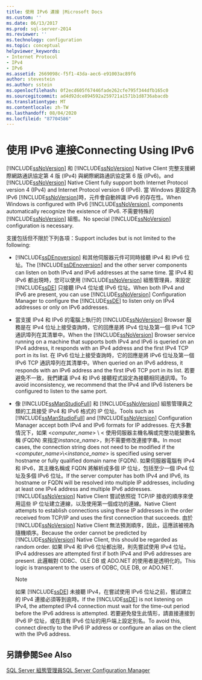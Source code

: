 ```yaml
---
title: 使用 IPv6 連接 |Microsoft Docs
ms.custom: ''
ms.date: 06/13/2017
ms.prod: sql-server-2014
ms.reviewer: ''
ms.technology: configuration
ms.topic: conceptual
helpviewer_keywords:
- Internet Protocol
- IPv4
- IPv6
ms.assetid: 2669098c-f5f1-43da-aec6-e91003ac89f6
author: stevestein
ms.author: sstein
ms.openlocfilehash: 0f2ecd605f67446fade262cfe795f344dfb165c0
ms.sourcegitcommit: ad4d92dce894592a259721a1571b1d8736abacdb
ms.translationtype: MT
ms.contentlocale: zh-TW
ms.lasthandoff: 08/04/2020
ms.locfileid: "87704586"
---
```

# <a name="connecting-using-ipv6"></a><span data-ttu-id="69b3c-102">使用 IPv6 連接</span><span class="sxs-lookup"><span data-stu-id="69b3c-102">Connecting Using IPv6</span></span>
  [!INCLUDE[ssNoVersion](../../includes/ssnoversion-md.md)] <span data-ttu-id="69b3c-103">和 [!INCLUDE[ssNoVersion](../../includes/ssnoversion-md.md)] Native Client 完整支援網際網路通訊協定第 4 版 (IPv4) 與網際網路通訊協定第 6 版 (IPv6)。</span><span class="sxs-lookup"><span data-stu-id="69b3c-103">and [!INCLUDE[ssNoVersion](../../includes/ssnoversion-md.md)] Native Client fully support both Internet Protocol version 4 (IPv4) and Internet Protocol version 6 (IPv6).</span></span> <span data-ttu-id="69b3c-104">當 Windows 是設定為 IPv6 [!INCLUDE[ssNoVersion](../../includes/ssnoversion-md.md)]時，元件會自動辨識 IPv6 的存在性。</span><span class="sxs-lookup"><span data-stu-id="69b3c-104">When Windows is configured with IPv6 [!INCLUDE[ssNoVersion](../../includes/ssnoversion-md.md)], components automatically recognize the existence of IPv6.</span></span> <span data-ttu-id="69b3c-105">不需要特殊的 [!INCLUDE[ssNoVersion](../../includes/ssnoversion-md.md)] 組態。</span><span class="sxs-lookup"><span data-stu-id="69b3c-105">No special [!INCLUDE[ssNoVersion](../../includes/ssnoversion-md.md)] configuration is necessary.</span></span>  
  
 <span data-ttu-id="69b3c-106">支援包括但不限於下列各項：</span><span class="sxs-lookup"><span data-stu-id="69b3c-106">Support includes but is not limited to the following:</span></span>  
  
-   <span data-ttu-id="69b3c-107">[!INCLUDE[ssDEnoversion](../../includes/ssdenoversion-md.md)] 和其他伺服器元件可同時接聽 IPv4 和 IPv6 位址。</span><span class="sxs-lookup"><span data-stu-id="69b3c-107">The [!INCLUDE[ssDEnoversion](../../includes/ssdenoversion-md.md)] and the other server components can listen on both IPv4 and IPv6 addresses at the same time.</span></span> <span data-ttu-id="69b3c-108">當 IPv4 和 IPv6 都出現時，您可以使用 [!INCLUDE[ssNoVersion](../../includes/ssnoversion-md.md)] 組態管理員，來設定 [!INCLUDE[ssDE](../../includes/ssde-md.md)] 只接聽 IPv4 位址或 IPv6 位址。</span><span class="sxs-lookup"><span data-stu-id="69b3c-108">When both IPv4 and IPv6 are present, you can use [!INCLUDE[ssNoVersion](../../includes/ssnoversion-md.md)] Configuration Manager to configure the [!INCLUDE[ssDE](../../includes/ssde-md.md)] to listen only on IPv4 addresses or only on IPv6 addresses.</span></span>  
  
-   <span data-ttu-id="69b3c-109">當支援 IPv4 和 IPv6 的電腦上執行的 [!INCLUDE[ssNoVersion](../../includes/ssnoversion-md.md)] Browser 服務是在 IPv4 位址上接受查詢時，它的回應是將 IPv4 位址及第一個 IPv4 TCP 通訊埠列在其清單中。</span><span class="sxs-lookup"><span data-stu-id="69b3c-109">When the [!INCLUDE[ssNoVersion](../../includes/ssnoversion-md.md)] Browser service running on a machine that supports both IPv4 and IPv6 is queried on an IPv4 address, it responds with an IPv4 address and the first IPv4 TCP port in its list.</span></span> <span data-ttu-id="69b3c-110">在 IPv6 位址上接受查詢時，它的回應是將 IPv6 位址及第一個 IPv6 TCP 通訊埠列在其清單中。</span><span class="sxs-lookup"><span data-stu-id="69b3c-110">When queried on an IPv6 address, it responds with an IPv6 address and the first IPv6 TCP port in its list.</span></span> <span data-ttu-id="69b3c-111">若要避免不一致，我們建議 IPv4 和 IPv6 接聽程式設定為接聽相同通訊埠。</span><span class="sxs-lookup"><span data-stu-id="69b3c-111">To avoid inconsistency, we recommend that the IPv4 and IPv6 listeners be configured to listen to the same port.</span></span>  
  
-   <span data-ttu-id="69b3c-112">像 [!INCLUDE[ssManStudioFull](../../includes/ssmanstudiofull-md.md)] 和 [!INCLUDE[ssNoVersion](../../includes/ssnoversion-md.md)] 組態管理員之類的工具接受 IPv4 和 IPv6 格式的 IP 位址。</span><span class="sxs-lookup"><span data-stu-id="69b3c-112">Tools such as [!INCLUDE[ssManStudioFull](../../includes/ssmanstudiofull-md.md)] and [!INCLUDE[ssNoVersion](../../includes/ssnoversion-md.md)] Configuration Manager accept both IPv4 and IPv6 formats for IP addresses.</span></span> <span data-ttu-id="69b3c-113">在大多數情況下，如果 \<*computer_name*> \\ < 使用伺服器主機名稱或完整功能變數名稱 (FQDN) 來指定*instance_name*>，則不需要修改連接字串。</span><span class="sxs-lookup"><span data-stu-id="69b3c-113">In most cases, the connection string does not need to be modified if the \<*computer_name*>\\<*instance_name*> is specified using server hostname or fully qualified domain name (FQDN).</span></span> <span data-ttu-id="69b3c-114">如果伺服器電腦有 IPv4 和 IPv6，其主機名稱或 FQDN 將解析成多個 IP 位址，包括至少一個 IPv4 位址及多個 IPv6 位址。</span><span class="sxs-lookup"><span data-stu-id="69b3c-114">If the server computer has both IPv4 and IPv6, its hostname or FQDN will be resolved into multiple IP addresses, including at least one IPv4 address and multiple IPv6 addresses.</span></span> [!INCLUDE[ssNoVersion](../../includes/ssnoversion-md.md)] <span data-ttu-id="69b3c-115">Native Client 嘗試依照從 TCP/IP 接收的順序來使用這些 IP 位址建立連線，以及使用第一個成功的連線。</span><span class="sxs-lookup"><span data-stu-id="69b3c-115">Native Client attempts to establish connections using these IP addresses in the order received from TCP/IP and uses the first connection that succeeds.</span></span> <span data-ttu-id="69b3c-116">由於 [!INCLUDE[ssNoVersion](../../includes/ssnoversion-md.md)] Native Client 無法預測順序，因此，這應該被視為隨機順序。</span><span class="sxs-lookup"><span data-stu-id="69b3c-116">Because the order cannot be predicted by [!INCLUDE[ssNoVersion](../../includes/ssnoversion-md.md)] Native Client, this should be regarded as random order.</span></span> <span data-ttu-id="69b3c-117">如果 IPv4 和 IPv6 位址都出現，則先嘗試使用 IPv4 位址。</span><span class="sxs-lookup"><span data-stu-id="69b3c-117">IPv4 addresses are attempted first if both IPv4 and IPv6 addresses are present.</span></span> <span data-ttu-id="69b3c-118">此邏輯對 ODBC、OLE DB 或 ADO.NET 的使用者是透明化的。</span><span class="sxs-lookup"><span data-stu-id="69b3c-118">This logic is transparent to the users of ODBC, OLE DB, or ADO.NET.</span></span>  
  
    > [!NOTE]  
    >  <span data-ttu-id="69b3c-119">如果 [!INCLUDE[ssDE](../../includes/ssde-md.md)] 未接聽 IPv4，在嘗試使用 IPv6 位址之前，嘗試建立的 IPv4 連接必須等到逾時。</span><span class="sxs-lookup"><span data-stu-id="69b3c-119">If the [!INCLUDE[ssDE](../../includes/ssde-md.md)] is not listening on IPv4, the attempted IPv4 connection must wait for the time-out period before the IPv6 address is attempted.</span></span> <span data-ttu-id="69b3c-120">若要避免發生此情形，請直接連接到 IPv6 IP 位址，或在具有 IPv6 位址的用戶端上設定別名。</span><span class="sxs-lookup"><span data-stu-id="69b3c-120">To avoid this, connect directly to the IPv6 IP address or configure an alias on the client with the IPv6 address.</span></span>  
  
## <a name="see-also"></a><span data-ttu-id="69b3c-121">另請參閱</span><span class="sxs-lookup"><span data-stu-id="69b3c-121">See Also</span></span>  
 [<span data-ttu-id="69b3c-122">SQL Server 組態管理員</span><span class="sxs-lookup"><span data-stu-id="69b3c-122">SQL Server Configuration Manager</span></span>](../../relational-databases/sql-server-configuration-manager.md)  
  
  
